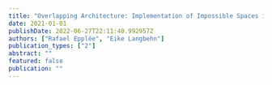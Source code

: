 ```yaml
---
title: "Overlapping Architecture: Implementation of Impossible Spaces in Virtual Reality Games"
date: 2021-01-01
publishDate: 2022-06-27T22:11:40.992957Z
authors: ["Rafael Epplée", "Eike Langbehn"]
publication_types: ["2"]
abstract: ""
featured: false
publication: ""
---
```


